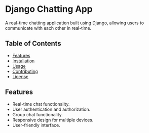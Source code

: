 # Django Chatting App

A real-time chatting application built using Django, allowing users to communicate with each other in real-time.

## Table of Contents

- [Features](#features)
- [Installation](#installation)
- [Usage](#usage)
- [Contributing](#contributing)
- [License](#license)

## Features

- Real-time chat functionality.
- User authentication and authorization.
- Group chat functionality.
- Responsive design for multiple devices.
- User-friendly interface.
